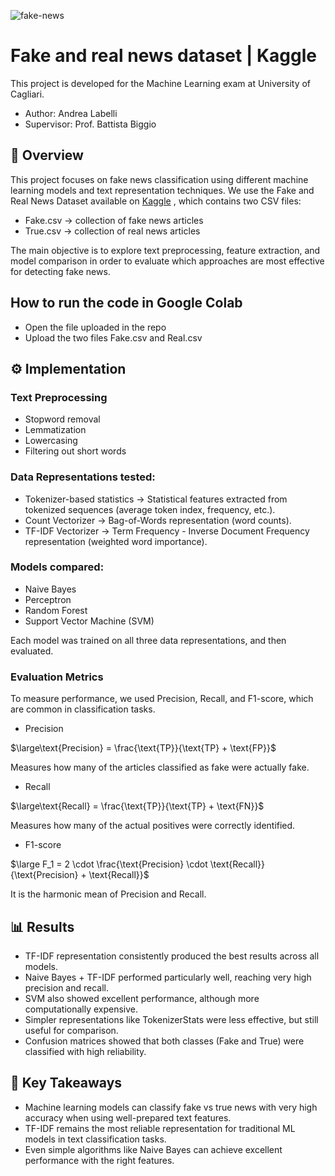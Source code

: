 ![fake-news](https://github.com/user-attachments/assets/9fbf2a5a-7ccb-44c6-8dbf-3376081b6358)

# Fake and real news dataset | Kaggle
This project is developed for the Machine Learning exam at University of Cagliari.
- Author: Andrea Labelli
- Supervisor: Prof. Battista Biggio

## 📌 Overview
This project focuses on fake news classification using different machine learning models and text representation techniques.
We use the Fake and Real News Dataset available on [Kaggle](https://www.kaggle.com/datasets/clmentbisaillon/fake-and-real-news-dataset)
, which contains two CSV files:

- Fake.csv -> collection of fake news articles
- True.csv -> collection of real news articles

The main objective is to explore text preprocessing, feature extraction, and model comparison in order to evaluate which approaches are most effective for detecting fake news.

## How to run the code in Google Colab
- Open the file uploaded in the repo
- Upload the two files Fake.csv and Real.csv

## ⚙️ Implementation
### Text Preprocessing 
- Stopword removal
- Lemmatization
- Lowercasing
- Filtering out short words

### Data Representations tested:
- Tokenizer-based statistics -> Statistical features extracted from tokenized sequences (average token index, frequency, etc.).
- Count Vectorizer -> Bag-of-Words representation (word counts).
- TF-IDF Vectorizer -> Term Frequency - Inverse Document Frequency representation (weighted word importance).

### Models compared:
- Naive Bayes
- Perceptron
- Random Forest
- Support Vector Machine (SVM)

Each model was trained on all three data representations, and then evaluated.

### Evaluation Metrics
To measure performance, we used Precision, Recall, and F1-score, which are common in classification tasks.

- Precision

$\large\text{Precision} = \frac{\text{TP}}{\text{TP} + \text{FP}}$

Measures how many of the articles classified as fake were actually fake.

- Recall

$\large\text{Recall} = \frac{\text{TP}}{\text{TP} + \text{FN}}$

Measures how many of the actual positives were correctly identified.

- F1-score

$\large F_1 = 2 \cdot \frac{\text{Precision} \cdot \text{Recall}}{\text{Precision} + \text{Recall}}$

It is the harmonic mean of Precision and Recall.

## 📊 Results
- TF-IDF representation consistently produced the best results across all models.
- Naive Bayes + TF-IDF performed particularly well, reaching very high precision and recall.
- SVM also showed excellent performance, although more computationally expensive.
- Simpler representations like TokenizerStats were less effective, but still useful for comparison.
- Confusion matrices showed that both classes (Fake and True) were classified with high reliability.

## 🚀 Key Takeaways
- Machine learning models can classify fake vs true news with very high accuracy when using well-prepared text features.
- TF-IDF remains the most reliable representation for traditional ML models in text classification tasks.
- Even simple algorithms like Naive Bayes can achieve excellent performance with the right features.
